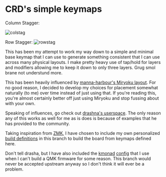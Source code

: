 # CRD's simple keymaps

Column Stagger:

![colstag](https://i.imgur.com/kGldbCb.png)

Row Stagger:
![rowstag](https://i.imgur.com/xdc3RWP.png)

This has been my attempt to work my way down to a simple and minimal base keymap that I can use to generate something
consistent that I can use across many physical layouts. I make pretty heavy use of tap/hold for layers and modifiers
allowing me to keep it down to only three layers. Grug smol brane not understund more.

This has been heavily influenced by [manna-harbour's Miryoku layout](https://github.com/manna-harbour/miryoku/). For no
good reason, I decided to develop my choices for placement somewhat naturally (to me) over time instead of just using
that. If you're reading this, you're almost certainly better off just using Miryoku and stop fussing about with your
own.

Speaking of influences, go check out [drashna's userspace](https://github.com/qmk/qmk_firmware/tree/master/users/drashna).
The only reason any of this works as well for me as is does is because of examples that he has provided to the community.

Taking inspiration from [ZMK](https://zmk.dev/docs/user-setup#summary), I have chosen to include my own personalized
[build definitions](/.github/workflows/build.yml) in this branch to build the board from keymaps defined here.

Don't tell drasha, but I have also included the [kmonad](https://github.com/kmonad/kmonad) [config](./config.kbd) that I
use when I can't build a QMK firmware for some reason. This branch would never be accepted upstream anyway so I don't
think it will ever be a problem.
